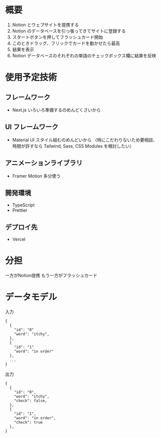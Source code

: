 # 概要

1. Notion とウェブサイトを提携する
1. Notion のデータベースを引っ張ってきてサイトに登録する
1. スタートボタンを押してフラッシュカード開始
1. このときドラッグ、フリックでカードを動かせたら最高
1. 結果を表示
1. Notion データベースのそれぞれの単語のチェックボックス欄に結果を反映

# 使用予定技術

## フレームワーク

- Next.js
  いろいろ準備するのめんどくさいから

## UI フレームワーク

- Material UI
  スタイル組むのめんどいから
  （特にこだわりないため要相談、時間が許すなら Tailwind, Sass, CSS Modules を検討したい）

## アニメーションライブラリ

- Framer Motion
  多分使う

## 開発環境

- TypeScript
- Prettier

## デプロイ先

- Vercel

# 分担
一方がNotion提携
もう一方がフラッシュカード

# データモデル
入力
```
{
  {
    "id": "0"
    "word": "itchy",
  },
  {
    "id": "1"
    "word": "in order"
  },
  ...
}
```
出力
```
{
  {
    "id": "0",
    "word": "itchy",
    "check": false,
  },
  {
    "id": "1",
    "word": "in order",
    "check": true
  },
}
```